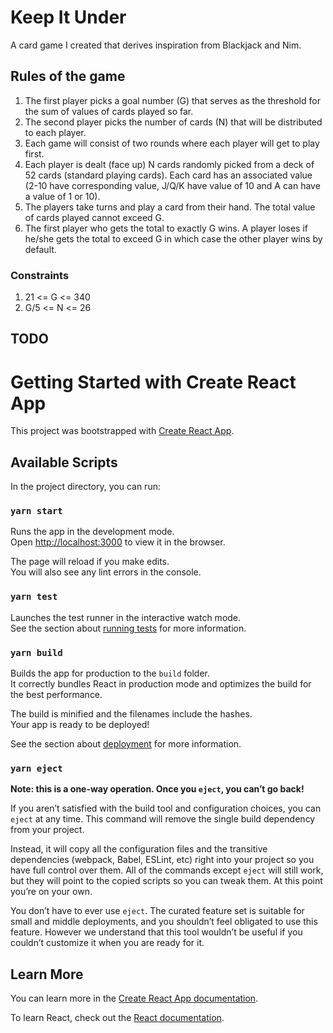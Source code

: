 # Keep It Under

A card game I created that derives inspiration from Blackjack and Nim.

## Rules of the game

1. The first player picks a goal number (G) that serves as the threshold for the sum of values of cards played so far.
2. The second player picks the number of cards (N) that will be distributed to each player.
3. Each game will consist of two rounds where each player will get to play first.
4. Each player is dealt (face up) N cards randomly picked from a deck of 52 cards (standard playing cards). Each card has an associated value (2-10 have corresponding value, J/Q/K have value of 10 and A can have a value of 1 or 10).
5. The players take turns and play a card from their hand. The total value of cards played cannot exceed G.
6. The first player who gets the total to exactly G wins. A player loses if he/she gets the total to exceed G in which case the other player wins by default.

### Constraints

1. 21 <= G <= 340
2. G/5 <= N <= 26

## TODO

# Getting Started with Create React App

This project was bootstrapped with [Create React App](https://github.com/facebook/create-react-app).

## Available Scripts

In the project directory, you can run:

### `yarn start`

Runs the app in the development mode.\
Open [http://localhost:3000](http://localhost:3000) to view it in the browser.

The page will reload if you make edits.\
You will also see any lint errors in the console.

### `yarn test`

Launches the test runner in the interactive watch mode.\
See the section about [running tests](https://facebook.github.io/create-react-app/docs/running-tests) for more information.

### `yarn build`

Builds the app for production to the `build` folder.\
It correctly bundles React in production mode and optimizes the build for the best performance.

The build is minified and the filenames include the hashes.\
Your app is ready to be deployed!

See the section about [deployment](https://facebook.github.io/create-react-app/docs/deployment) for more information.

### `yarn eject`

**Note: this is a one-way operation. Once you `eject`, you can’t go back!**

If you aren’t satisfied with the build tool and configuration choices, you can `eject` at any time. This command will remove the single build dependency from your project.

Instead, it will copy all the configuration files and the transitive dependencies (webpack, Babel, ESLint, etc) right into your project so you have full control over them. All of the commands except `eject` will still work, but they will point to the copied scripts so you can tweak them. At this point you’re on your own.

You don’t have to ever use `eject`. The curated feature set is suitable for small and middle deployments, and you shouldn’t feel obligated to use this feature. However we understand that this tool wouldn’t be useful if you couldn’t customize it when you are ready for it.

## Learn More

You can learn more in the [Create React App documentation](https://facebook.github.io/create-react-app/docs/getting-started).

To learn React, check out the [React documentation](https://reactjs.org/).
